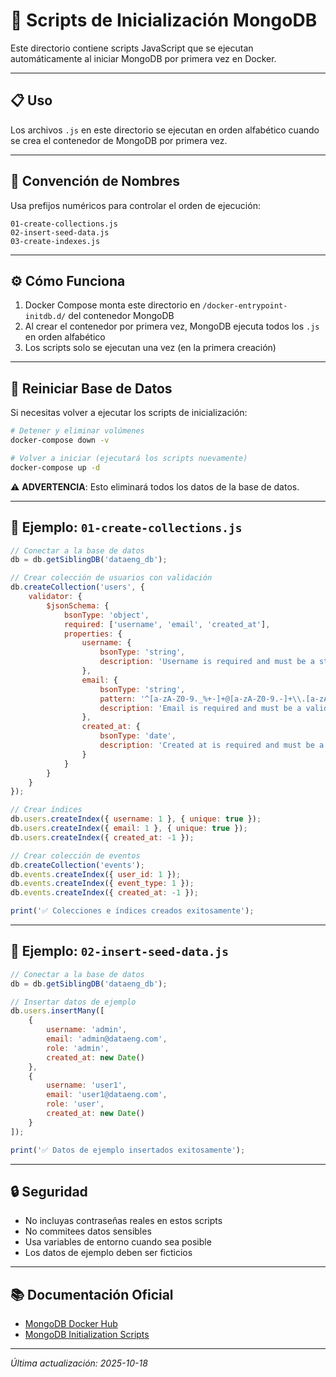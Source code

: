 # 🍃 Scripts de Inicialización MongoDB

Este directorio contiene scripts JavaScript que se ejecutan automáticamente al iniciar MongoDB por primera vez en Docker.

---

## 📋 Uso

Los archivos `.js` en este directorio se ejecutan en orden alfabético cuando se crea el contenedor de MongoDB por primera vez.

---

## 🔢 Convención de Nombres

Usa prefijos numéricos para controlar el orden de ejecución:

```
01-create-collections.js
02-insert-seed-data.js
03-create-indexes.js
```

---

## ⚙️ Cómo Funciona

1. Docker Compose monta este directorio en `/docker-entrypoint-initdb.d/` del contenedor MongoDB
2. Al crear el contenedor por primera vez, MongoDB ejecuta todos los `.js` en orden alfabético
3. Los scripts solo se ejecutan una vez (en la primera creación)

---

## 🔄 Reiniciar Base de Datos

Si necesitas volver a ejecutar los scripts de inicialización:

```bash
# Detener y eliminar volúmenes
docker-compose down -v

# Volver a iniciar (ejecutará los scripts nuevamente)
docker-compose up -d
```

⚠️ **ADVERTENCIA**: Esto eliminará todos los datos de la base de datos.

---

## 📝 Ejemplo: `01-create-collections.js`

```javascript
// Conectar a la base de datos
db = db.getSiblingDB('dataeng_db');

// Crear colección de usuarios con validación
db.createCollection('users', {
    validator: {
        $jsonSchema: {
            bsonType: 'object',
            required: ['username', 'email', 'created_at'],
            properties: {
                username: {
                    bsonType: 'string',
                    description: 'Username is required and must be a string'
                },
                email: {
                    bsonType: 'string',
                    pattern: '^[a-zA-Z0-9._%+-]+@[a-zA-Z0-9.-]+\\.[a-zA-Z]{2,}$',
                    description: 'Email is required and must be a valid email'
                },
                created_at: {
                    bsonType: 'date',
                    description: 'Created at is required and must be a date'
                }
            }
        }
    }
});

// Crear índices
db.users.createIndex({ username: 1 }, { unique: true });
db.users.createIndex({ email: 1 }, { unique: true });
db.users.createIndex({ created_at: -1 });

// Crear colección de eventos
db.createCollection('events');
db.events.createIndex({ user_id: 1 });
db.events.createIndex({ event_type: 1 });
db.events.createIndex({ created_at: -1 });

print('✅ Colecciones e índices creados exitosamente');
```

---

## 📝 Ejemplo: `02-insert-seed-data.js`

```javascript
// Conectar a la base de datos
db = db.getSiblingDB('dataeng_db');

// Insertar datos de ejemplo
db.users.insertMany([
    {
        username: 'admin',
        email: 'admin@dataeng.com',
        role: 'admin',
        created_at: new Date()
    },
    {
        username: 'user1',
        email: 'user1@dataeng.com',
        role: 'user',
        created_at: new Date()
    }
]);

print('✅ Datos de ejemplo insertados exitosamente');
```

---

## 🔒 Seguridad

- No incluyas contraseñas reales en estos scripts
- No commitees datos sensibles
- Usa variables de entorno cuando sea posible
- Los datos de ejemplo deben ser ficticios

---

## 📚 Documentación Oficial

- [MongoDB Docker Hub](https://hub.docker.com/_/mongo)
- [MongoDB Initialization Scripts](https://github.com/docker-library/docs/blob/master/mongo/README.md#initializing-a-fresh-instance)

---

*Última actualización: 2025-10-18*

